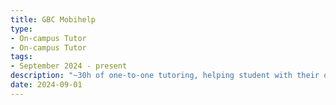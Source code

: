 ```yaml
---
title: GBC Mobihelp
type:
- On-campus Tutor
- On-campus Tutor
tags:
- September 2024 - present
description: "~30h of one-to-one tutoring, helping student with their questions and concern about the program."
date: 2024-09-01
---
```

